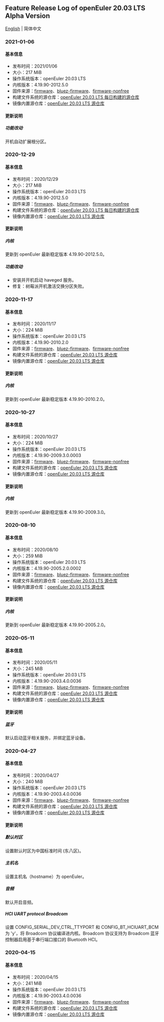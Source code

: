 ## Feature Release Log of openEuler 20.03 LTS Alpha Version

[English](./changelog-20.03-LTS.en.md) | 简体中文

### 2021-01-06

#### 基本信息

- 发布时间：2021/01/06
- 大小：217 MiB
- 操作系统版本：openEuler 20.03 LTS
- 内核版本：4.19.90-2012.5.0
- 固件来源：[firmware](https://github.com/raspberrypi/firmware)、[bluez-firmware](https://github.com/RPi-Distro/bluez-firmware)、[firmware-nonfree](https://github.com/RPi-Distro/firmware-nonfree)
- 构建文件系统的源仓库：[openEuler 20.03 LTS 每日构建的源仓库](http://119.3.219.20:82/openEuler:/20.03:/LTS/standard_aarch64/aarch64/)
- 镜像内置源仓库：[openEuler 20.03 LTS 源仓库](https://gitee.com/src-openeuler/openEuler-repos/blob/openEuler-20.03-LTS/generic.repo)

#### 更新说明

##### 功能改动

开机自动扩展根分区。

### 2020-12-29

#### 基本信息

- 发布时间：2020/12/29
- 大小：217 MiB
- 操作系统版本：openEuler 20.03 LTS
- 内核版本：4.19.90-2012.5.0
- 固件来源：[firmware](https://github.com/raspberrypi/firmware)、[bluez-firmware](https://github.com/RPi-Distro/bluez-firmware)、[firmware-nonfree](https://github.com/RPi-Distro/firmware-nonfree)
- 构建文件系统的源仓库：[openEuler 20.03 LTS 每日构建的源仓库](http://119.3.219.20:82/openEuler:/20.03:/LTS/standard_aarch64/aarch64/)
- 镜像内置源仓库：[openEuler 20.03 LTS 源仓库](https://gitee.com/src-openeuler/openEuler-repos/blob/openEuler-20.03-LTS/generic.repo)

#### 更新说明

##### 内核

更新到 openEuler 最新稳定版本 4.19.90-2012.5.0。

##### 功能改动

- 安装并开机启动 haveged 服务。
- 修复：树莓派开机激活交换分区失败。

### 2020-11-17

#### 基本信息

- 发布时间：2020/11/17
- 大小：224 MiB
- 操作系统版本：openEuler 20.03 LTS
- 内核版本：4.19.90-2010.2.0
- 固件来源：[firmware](https://github.com/raspberrypi/firmware)、[bluez-firmware](https://github.com/RPi-Distro/bluez-firmware)、[firmware-nonfree](https://github.com/RPi-Distro/firmware-nonfree)
- 构建文件系统的源仓库：[openEuler 20.03 LTS 源仓库](https://gitee.com/src-openeuler/openEuler-repos/blob/openEuler-20.03-LTS/generic.repo)
- 镜像内置源仓库：[openEuler 20.03 LTS 源仓库](https://gitee.com/src-openeuler/openEuler-repos/blob/openEuler-20.03-LTS/generic.repo)

#### 更新说明

##### 内核

更新到 openEuler 最新稳定版本 4.19.90-2010.2.0。

### 2020-10-27

#### 基本信息

- 发布时间：2020/10/27
- 大小：224 MiB
- 操作系统版本：openEuler 20.03 LTS
- 内核版本：4.19.90-2009.3.0.0003
- 固件来源：[firmware](https://github.com/raspberrypi/firmware)、[bluez-firmware](https://github.com/RPi-Distro/bluez-firmware)、[firmware-nonfree](https://github.com/RPi-Distro/firmware-nonfree)
- 构建文件系统的源仓库：[openEuler 20.03 LTS 源仓库](https://gitee.com/src-openeuler/openEuler-repos/blob/openEuler-20.03-LTS/generic.repo)
- 镜像内置源仓库：[openEuler 20.03 LTS 源仓库](https://gitee.com/src-openeuler/openEuler-repos/blob/openEuler-20.03-LTS/generic.repo)

#### 更新说明

##### 内核

更新到 openEuler 最新稳定版本 4.19.90-2009.3.0。

### 2020-08-10

#### 基本信息

- 发布时间：2020/08/10
- 大小：259 MiB
- 操作系统版本：openEuler 20.03 LTS
- 内核版本：4.19.90-2005.2.0.0002
- 固件来源：[firmware](https://github.com/raspberrypi/firmware)、[bluez-firmware](https://github.com/RPi-Distro/bluez-firmware)、[firmware-nonfree](https://github.com/RPi-Distro/firmware-nonfree)
- 构建文件系统的源仓库：[openEuler 20.03 LTS 源仓库](http://repo.openeuler.org/openEuler-20.03-LTS/everything/aarch64/)
- 镜像内置源仓库：[openEuler 20.03 LTS 源仓库](https://gitee.com/openeuler/raspberrypi/blob/master/scripts/config/openEuler-20.03-LTS.repo)

#### 更新说明

##### 内核

更新到 openEuler 最新稳定版本 4.19.90-2005.2.0。

### 2020-05-11

#### 基本信息

- 发布时间：2020/05/11
- 大小：245 MiB
- 操作系统版本：openEuler 20.03 LTS
- 内核版本：4.19.90-2003.4.0.0036
- 固件来源：[firmware](https://github.com/raspberrypi/firmware)、[bluez-firmware](https://github.com/RPi-Distro/bluez-firmware)、[firmware-nonfree](https://github.com/RPi-Distro/firmware-nonfree)
- 构建文件系统的源仓库：[openEuler 20.03 LTS 源仓库](http://repo.openeuler.org/openEuler-20.03-LTS/everything/aarch64/)
- 镜像内置源仓库：[openEuler 20.03 LTS 源仓库](https://gitee.com/openeuler/raspberrypi/blob/master/scripts/config/openEuler-20.03-LTS.repo)

#### 更新说明

##### 蓝牙

默认启动蓝牙相关服务，并绑定蓝牙设备。

### 2020-04-27

#### 基本信息

- 发布时间：2020/04/27
- 大小：240 MiB
- 操作系统版本：openEuler 20.03 LTS
- 内核版本：4.19.90-2003.4.0.0036
- 固件来源：[firmware](https://github.com/raspberrypi/firmware)、[bluez-firmware](https://github.com/RPi-Distro/bluez-firmware)、[firmware-nonfree](https://github.com/RPi-Distro/firmware-nonfree)
- 构建文件系统的源仓库：[openEuler 20.03 LTS 源仓库](http://repo.openeuler.org/openEuler-20.03-LTS/everything/aarch64/)
- 镜像内置源仓库：[openEuler 20.03 LTS 源仓库](https://gitee.com/openeuler/raspberrypi/blob/master/scripts/config/openEuler-20.03-LTS.repo)

#### 更新说明

##### 默认时区

设置默认时区为中国标准时间 (东八区)。

##### 主机名

设置主机名（hostname）为 openEuler。

##### 音频

默认开启音频。

##### HCI UART protocol Broadcom

设置 CONFIG_SERIAL_DEV_CTRL_TTYPORT 和 CONFIG_BT_HCIUART_BCM 为 'y'，将 Broadcom 协议编译进内核。Broadcom 协议支持为 Broadcom 蓝牙控制器启用基于串行端口接口的 Bluetooth HCI。

### 2020-04-15

#### 基本信息

- 发布时间：2020/04/15
- 大小：241 MiB
- 操作系统版本：openEuler 20.03 LTS
- 内核版本：4.19.90-2003.4.0.0036
- 固件来源：[firmware](https://github.com/raspberrypi/firmware)、[bluez-firmware](https://github.com/RPi-Distro/bluez-firmware)、[firmware-nonfree](https://github.com/RPi-Distro/firmware-nonfree)
- 构建文件系统的源仓库：[openEuler 20.03 LTS 源仓库](http://repo.openeuler.org/openEuler-20.03-LTS/everything/aarch64/)
- 镜像内置源仓库：[openEuler 20.03 LTS 源仓库](https://gitee.com/openeuler/raspberrypi/blob/master/scripts/config/openEuler-20.03-LTS.repo)